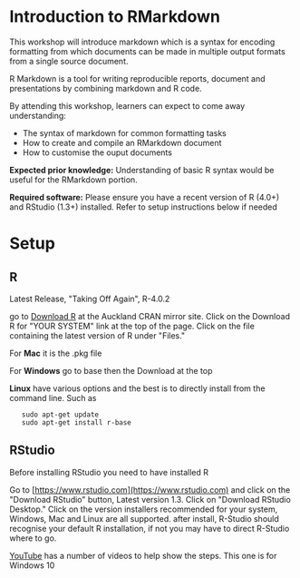 # Introduction to RMarkdown

This workshop will introduce markdown which is a syntax for encoding formatting from which documents can be made in multiple output formats from a single source document.

R Markdown is a tool for writing reproducible reports, document and presentations by combining markdown and R code.


By attending this workshop, learners can expect to come away understanding:

- The syntax of markdown for common formatting tasks
- How to create and compile an RMarkdown document
- How to customise the ouput documents


**Expected prior knowledge:** Understanding of basic R syntax would be useful for the RMarkdown portion.

**Required software:** Please ensure you have a recent version of R (4.0+) and RStudio (1.3+) installed. Refer to setup instructions below if needed


# Setup

## R  
Latest Release, "Taking Off Again", R-4.0.2

go to [Download R](https://cran.stat.auckland.ac.nz/) at the Auckland CRAN mirror site.
Click on the Download R for "YOUR SYSTEM" link at the top of the page.
Click on the file containing the latest version of R under "Files."

For **Mac** it is the .pkg file

For **Windows** go to base then the Download at the top

**Linux** have various options and the best is to directly install from the command line. Such as

```
   sudo apt-get update
   sudo apt-get install r-base
```

## RStudio  
Before installing RStudio you need to have installed R 

Go to [https://www.rstudio.com](https://www.rstudio.com) and click on the "Download RStudio" button, Latest version 1.3.
Click on "Download RStudio Desktop."
Click on the version installers recommended for your system, Windows, Mac and Linux are all supported.
after install, R-Studio should recognise your default R installation, if not you may have to direct R-Studio where to go.

[YouTube](https://www.youtube.com/watch?v=9-RrkJQQYqY) has a number of videos to help show the steps. This one is for Windows 10


